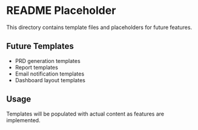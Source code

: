 # README Placeholder

This directory contains template files and placeholders for future features.

## Future Templates

- PRD generation templates
- Report templates  
- Email notification templates
- Dashboard layout templates

## Usage

Templates will be populated with actual content as features are implemented.